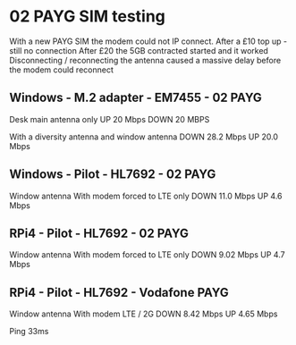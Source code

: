 
# 02 PAYG SIM testing
With a new PAYG SIM the modem could not IP connect.
After a £10 top up - still no connection
After £20 the 5GB contracted started and it worked
Disconnecting / reconnecting the antenna caused a massive 
delay before the modem could reconnect 

## Windows - M.2 adapter - EM7455 - 02 PAYG

Desk main antenna only 
UP 20 Mbps
DOWN 20 MBPS

With a diversity antenna and window antenna
DOWN 	28.2 Mbps
UP 	20.0 Mbps


## Windows - Pilot - HL7692 - 02 PAYG

Window antenna 
With modem forced to LTE only
DOWN 	11.0 Mbps
UP 	 4.6 Mbps

## RPi4 - Pilot - HL7692 - 02 PAYG
Window antenna 
With modem forced to LTE only
DOWN 	9.02 Mbps
UP 	 4.7 Mbps


## RPi4 - Pilot - HL7692 - Vodafone PAYG
Window antenna 
With modem LTE / 2G 
DOWN 	8.42 Mbps
UP 	4.65 Mbps

Ping 33ms